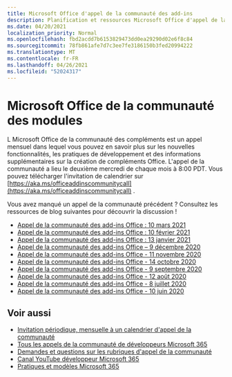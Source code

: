 ```yaml
---
title: Microsoft Office d'appel de la communauté des add-ins
description: Planification et ressources Microsoft Office d'appel de la communauté des Microsoft Office par mois
ms.date: 04/20/2021
localization_priority: Normal
ms.openlocfilehash: fbd2acdd7b6153829473dd0ea29290d02e6f8c84
ms.sourcegitcommit: 78fb861afe7d7c3ee7fe3186150b3fed20994222
ms.translationtype: MT
ms.contentlocale: fr-FR
ms.lasthandoff: 04/26/2021
ms.locfileid: "52024317"
---
```

# <a name="microsoft-office-add-ins-community-call"></a>Microsoft Office de la communauté des modules

L Microsoft Office de la communauté des compléments est un appel mensuel dans lequel vous pouvez en savoir plus sur les nouvelles fonctionnalités, les pratiques de développement et des informations supplémentaires sur la création de compléments Office. L'appel de la communauté a lieu le deuxième mercredi de chaque mois à 8:00 PDT. Vous pouvez télécharger l'invitation de calendrier sur [https://aka.ms/officeaddinscommunitycall](https://aka.ms/officeaddinscommunitycall) .

Vous avez manqué un appel de la communauté précédent ? Consultez les ressources de blog suivantes pour découvrir la discussion !

- [Appel de la communauté des add-ins Office : 10 mars 2021](https://techcommunity.microsoft.com/t5/microsoft-365-pnp-blog/office-add-ins-community-call-march-10-2021/ba-p/2205369)
- [Appel de la communauté des add-ins Office : 10 février 2021](https://developer.microsoft.com/en-us/office/blogs/office-add-ins-community-call-february-10-2021/)
- [Appel de la communauté des add-ins Office : 13 janvier 2021](https://developer.microsoft.com/en-us/office/blogs/office-add-ins-community-call-january-13-2021%e2%80%af/)
- [Appel de la communauté des add-ins Office – 9 décembre 2020](https://developer.microsoft.com/en-us/microsoft-365/blogs/office-add-ins-community-call-december-9-2020/)
- [Appel de la communauté des add-ins Office - 11 novembre 2020](https://developer.microsoft.com/office/blogs/office-add-ins-community-call-november-11-2020/)
- [Appel de la communauté des add-ins Office - 14 octobre 2020](https://developer.microsoft.com/office/blogs/office-add-ins-community-call-october-14-2020%E2%80%AF/)
- [Appel de la communauté des add-ins Office - 9 septembre 2020](https://developer.microsoft.com/office/blogs/office-add-ins-community-call-september-9-2020/)
- [Appel de la communauté des add-ins Office - 12 août 2020](https://developer.microsoft.com/office/blogs/office-add-ins-community-call-august-12-2020%E2%80%AF/)
- [Appel de la communauté des add-ins Office - 8 juillet 2020](https://developer.microsoft.com/office/blogs/office-add-ins-community-call-july-8-2020/)
- [Appel de la communauté des add-ins Office - 10 juin 2020](https://developer.microsoft.com/office/blogs/office-add-ins-community-call-june-10-2020/)

## <a name="see-also"></a>Voir aussi

- [Invitation périodique, mensuelle à un calendrier d'appel de la communauté](https://aka.ms/officeaddinscommunitycall)
- [Tous les appels de la communauté de développeurs Microsoft 365](https://aka.ms/M365DevCalls)
- [Demandes et questions sur les rubriques d'appel de la communauté](https://aka.ms/officeaddinsform)
- [Canal YouTube développeur Microsoft 365](https://aka.ms/OfficeDevYouTube)
- [Pratiques et modèles Microsoft 365](https://aka.ms/M365PnP)
